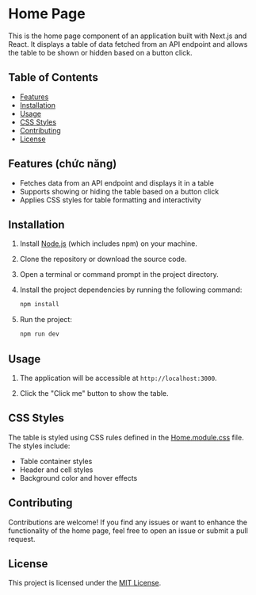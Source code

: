 # Home Page

This is the home page component of an application built with Next.js and React. It displays a table of data fetched from an API endpoint and allows the table to be shown or hidden based on a button click.

## Table of Contents

- [Features](#features)
- [Installation](#installation)
- [Usage](#usage)
- [CSS Styles](#css-styles)
- [Contributing](#contributing)
- [License](#license)

## Features (chức năng)

- Fetches data from an API endpoint and displays it in a table
- Supports showing or hiding the table based on a button click
- Applies CSS styles for table formatting and interactivity

## Installation

1. Install [Node.js](https://nodejs.org) (which includes npm) on your machine.

2. Clone the repository or download the source code.

3. Open a terminal or command prompt in the project directory.

4. Install the project dependencies by running the following command:
   ```bash
   npm install

5. Run the project:
   ```bash
   npm run dev

## Usage

1. The application will be accessible at `http://localhost:3000`.

2. Click the "Click me" button to show the table.

## CSS Styles

The table is styled using CSS rules defined in the [Home.module.css](./styles/Home.module.css) file. The styles include:

- Table container styles
- Header and cell styles
- Background color and hover effects

## Contributing

Contributions are welcome! If you find any issues or want to enhance the functionality of the home page, feel free to open an issue or submit a pull request.

## License

This project is licensed under the [MIT License](LICENSE).
